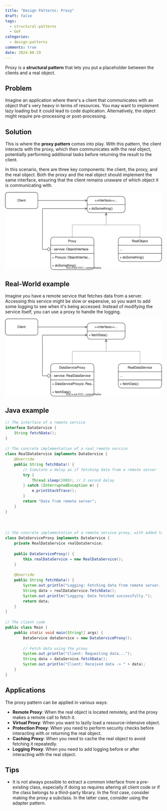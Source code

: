 ```yaml
---
title: "Design Patterns: Proxy"
draft: false
tags:
  - structural-patterns
  - GoF
categories:
  - design-patterns
comments: true
date: 2024-08-29
---
```



Proxy is a **structural pattern** that lets you put a placeholder between the clients and a real object.

## Problem
Imagine an application where there's a client that communicates with an object that's very heavy in terms of resources. You may want to implement lazy loading but it could lead to code duplication.
Alternatively, the object might require pre-processing or post-processing.

## Solution
This is where the **proxy pattern** comes into play.
With this pattern, the client interacts with the proxy, which then communicates with the real object, potentially performing additional tasks before returning the result to the client.

In this scenario, there are three key components: the client, the proxy, and the real object. Both the proxy and the real object should implement the same interface, ensuring that the client remains unaware of which object it is communicating with.


![ProxyDiagram.svg](ProxyDiagram.svg)

## Real-World example
Imagine you have a remote service that fetches data from a server. Accessing this service might be slow or expensive, so you want to add some logging to see when it's being accessed. Instead of modifying the service itself, you can use a proxy to handle the logging.

![remoteServiceDiagram](RemoteServiceDiagram.svg)
## Java example
```java
// The interface of a remote service
interface DataService { 
	String fetchData(); 
}

// The concrete implementation of a real remote service
class RealDataService implements DataService {
    @Override
    public String fetchData() {
        // Simulate a delay as if fetching data from a remote server
        try {
            Thread.sleep(2000); // 2-second delay
        } catch (InterruptedException e) {
            e.printStackTrace();
        }
        return "Data from remote server";
    }
}



// the concrete implementation of a remote service proxy, with added logging
class DataServiceProxy implements DataService {
    private RealDataService realDataService;

    public DataServiceProxy() {
        this.realDataService = new RealDataService();
    }

    @Override
    public String fetchData() {
        System.out.println("Logging: Fetching data from remote server...");
        String data = realDataService.fetchData();
        System.out.println("Logging: Data fetched successfully.");
        return data;
    }
}

// The client code
public class Main {
    public static void main(String[] args) {
        DataService dataService = new DataServiceProxy();
        
        // Fetch data using the proxy
        System.out.println("Client: Requesting data...");
        String data = dataService.fetchData();
        System.out.println("Client: Received data -> " + data);
    }
}

```

## Applications
The proxy pattern can be applied in various ways:

- **Remote Proxy**: When the real object is located remotely, and the proxy makes a remote call to fetch it.
- **Virtual Proxy**: When you want to lazily load a resource-intensive object.
- **Protection Proxy**: When you need to perform security checks before interacting with or returning the real object.
- **Caching Proxy**: When you need to cache the real object to avoid fetching it repeatedly.
- **Logging Proxy**: When you need to add logging before or after interacting with the real object.

## Tips
* It is not always possible to extract a common interface from a pre-existing class, especially if doing so requires altering all client code or if the class belongs to a third-party library. In the first case, consider making the proxy a subclass. In the latter case, consider using the adapter pattern.